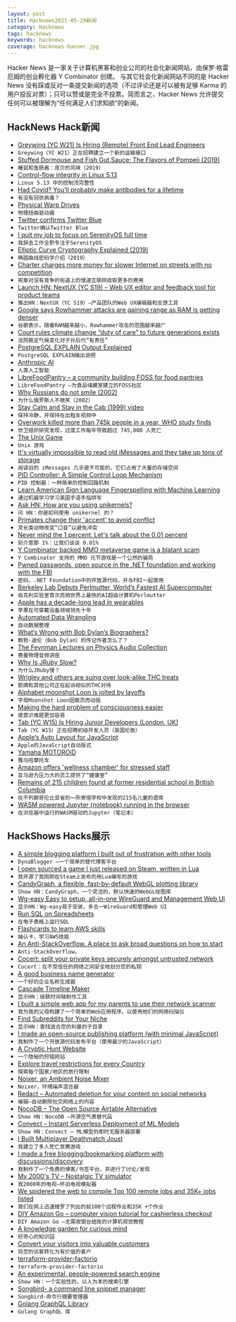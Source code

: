 ```yaml
---
layout: post
title: Hacknews2021-05-29新闻
category: Hacknews
tags: hacknews
keywords: hacknews
coverage: hacknews-banner.jpg
---
```


Hacker News 是一家关于计算机黑客和创业公司的社会化新闻网站，由保罗·格雷厄姆的创业孵化器 Y Combinator 创建。
与其它社会化新闻网站不同的是 Hacker News 没有踩或反对一条提交新闻的选项（不过评论还是可以被有足够 Karma 的用户投反对票）；只可以赞或是完全不投票。简而言之，Hacker News 允许提交任何可以被理解为“任何满足人们求知欲”的新闻。

## HackNews Hack新闻


- [Greywing (YC W21) Is Hiring (Remote) Front End Lead Engineers](https://www.ycombinator.com/companies/greywing/jobs/J2SJ4dn-frontend-lead)
- `Greywing（YC W21）正在招聘建立一个新的运输接口`
- [Stuffed Dormouse and Fish Gut Sauce: The Flavors of Pompeii (2019)](https://www.nytimes.com/2019/08/07/arts/design/rome-food-last-supper-in-pompeii.html)
- `睡鼠和鱼肠酱：庞贝的风味（2019）`
- [Control-flow integrity in Linux 5.13](https://lwn.net/SubscriberLink/856514/bd36cc646fac2071/)
- `Linux 5.13 中的控制流完整性`
- [Had Covid? You’ll probably make antibodies for a lifetime](https://www.nature.com/articles/d41586-021-01442-9)
- `有没有冠状病毒？`
- [Physical Warp Drives](https://iopscience.iop.org/article/10.1088/1361-6382/abdf6e)
- `物理扭曲驱动器`
- [Twitter confirms Twitter Blue](https://twitter.com/wongmjane/status/1398022730553860102)
- `Twitter确认Twitter Blue`
- [I quit my job to focus on SerenityOS full time](https://awesomekling.github.io/I-quit-my-job-to-focus-on-SerenityOS-full-time/)
- `我辞去工作全职专注于SerenityOS`
- [Elliptic Curve Cryptography Explained (2019)](https://fangpenlin.com/posts/2019/10/07/elliptic-curve-cryptography-explained/)
- `椭圆曲线密码学介绍（2019）`
- [Charter charges more money for slower Internet on streets with no competition](https://arstechnica.com/tech-policy/2021/05/charter-charges-more-money-for-slower-internet-on-streets-with-no-competition/)
- `宪章对没有竞争的街道上的慢速互联网收取更多的费用`
- [Launch HN: NextUX (YC S19) – Web UX editor and feedback tool for product teams](item?id=27317635)
- `推出HN：NextUX（YC S19）–产品团队的Web UX编辑器和反馈工具`
- [Google says Rowhammer attacks are gaining range as RAM is getting denser](https://therecord.media/google-says-rowhammer-attacks-are-gaining-range-as-ram-is-getting-smaller/)
- `谷歌表示，随着RAM越来越小，Rowhammer攻击的范围越来越广`
- [Court rules climate change “duty of care” to future generations exists](https://www.judgments.fedcourt.gov.au/judgments/Judgments/fca/single/2021/2021fca0560)
- `法院裁定气候变化对子孙后代“有责任”`
- [PostgreSQL EXPLAIN Output Explained](https://www.cybertec-postgresql.com/en/how-to-interpret-postgresql-explain-analyze-output/)
- `PostgreSQL EXPLAIN输出说明`
- [Anthropic AI](https://www.anthropic.com/)
- `人类人工智能`
- [LibreFoodPantry – a community building FOSS for food pantries](https://librefoodpantry.org/)
- `LibreFoodPantry –为食品储藏室建立的FOSS社区`
- [Why Russians do not smile (2002)](https://www.chicagomaroon.com/2002/04/12/why-russians-do-not-smile/)
- `为什么俄罗斯人不微笑（2002）`
- [Stay Calm and Stay in the Cab (1999) video](https://www.youtube.com/watch?v=6KejBRUTUjA)
- `保持冷静，并保持在出租车视频中`
- [Overwork killed more than 745k people in a year, WHO study finds](https://www.npr.org/2021/05/17/997462169/thousands-of-people-are-dying-from-working-long-hours-a-new-who-study-finds)
- `世卫组织研究发现，过度工作每年导致超过 745,000 人死亡`
- [The Unix Game](https://unixgame.io/unix50)
- `Unix 游戏`
- [It's virtually impossible to read old iMessages and they take up tons of storage](https://keydiscussions.com/2021/05/28/apple-charges-for-storing-gigabytes-worth-of-old-imessages-you-cant-reliably-access/)
- `阅读旧的 iMessages 几乎是不可能的，它们占用了大量的存储空间`
- [PID Controller: A Simple Control Loop Mechanism](https://vaclavkosar.com/ml/PID-controller-control-loop-mechanism)
- `PID 控制器：一种简单的控制回路机制`
- [Learn American Sign Language Fingerspelling with Machine Learning](https://fingerspelling.xyz)
- `通过机器学习学习美国手语手指拼写`
- [Ask HN: How are you using unikernels?](item?id=27301210)
- `问 HN：你是如何使用 unikernel 的？`
- [Primates change their 'accent' to avoid conflict](https://phys.org/news/2021-05-primates-accent-conflict.html)
- `灵长类动物改变“口音”以避免冲突`
- [Never mind the 1 percent: Let's talk about the 0.01 percent](https://review.chicagobooth.edu/economics/2017/article/never-mind-1-percent-lets-talk-about-001-percent)
- `别介意那 1%：让我们谈谈 0.01%`
- [Y Combinator backed MMO metaverse game is a blatant scam](https://www.pcgamer.com/dreamworld-infinite-world-mmo-kickstarter-fiasco/)
- `Y Combinator 支持的 MMO 元节游戏是一个公然的骗局`
- [Pwned passwords, open source in the .NET foundation and working with the FBI](https://www.troyhunt.com/pwned-passwords-open-source-in-the-dot-net-foundation-and-working-with-the-fbi/)
- `密码，.NET Foundation中的开放源代码，并与FBI一起使用`
- [Berkeley Lab Debuts Perlmutter, World’s Fastest AI Supercomputer](https://www.hpcwire.com/2021/05/27/nersc-debuts-perlmutter-worlds-fastest-ai-supercomputer/)
- `伯克利实验室首次亮相世界上最快的AI超级计算机Perlmutter`
- [Apple has a decade-long lead in wearables](https://www.aboveavalon.com/notes/2021/5/27/apple-has-a-decade-long-lead-in-wearables)
- `苹果在可穿戴设备领域领先十年`
- [Automated Data Wrangling](https://catalyst.coop/2021/05/23/automated-data-wrangling/)
- `自动数据整理`
- [What’s Wrong with Bob Dylan’s Biographers?](https://newrepublic.com/article/162533/whats-wrong-bob-dylans-biographers-clinton-heylin-review)
- `鲍勃·迪伦（Bob Dylan）的传记作者怎么了？`
- [The Feynman Lectures on Physics Audio Collection](https://www.feynmanlectures.caltech.edu/flptapes.html)
- `费曼物理音频讲座`
- [Why Is JRuby Slow?](https://earthly.dev/blog/jruby/)
- `为什么JRuby慢？`
- [Wrigley and others are suing over look-alike THC treats](https://www.nytimes.com/2021/05/22/style/edibles-marijuana.html)
- `箭牌和其他公司正在起诉相似的THC对待`
- [Alphabet moonshot Loon is jolted by layoffs](https://www.mercurynews.com/2021/05/28/alphabet-moonshot-loon-jolted-layoff-employee-job-tech-google-edd/)
- `字母Moonshot Loon因裁员而动摇`
- [Making the hard problem of consciousness easier](https://science.sciencemag.org/content/372/6545/911)
- `使意识难题更加容易`
- [Tab (YC W15) Is Hiring Junior Developers (London, UK)](https://jobs.tab.travel/o/junior-developer-1)
- `Tab（YC W15）正在招聘初级开发人员（英国伦敦）`
- [Apple’s Auto Layout for JavaScript](https://github.com/lume/autolayout)
- `Apple的JavaScript自动版式`
- [Yamaha MOTOROiD](https://global.yamaha-motor.com/design_technology/design/concept/motoroid/)
- `雅马哈摩托车`
- [Amazon offers 'wellness chamber' for stressed staff](https://www.bbc.com/news/technology-57287151)
- `亚马逊为压力大的员工提供了“健康室”`
- [Remains of 215 children found at former residential school in British Columbia](https://www.aptnnews.ca/national-news/remains-of-215-children-found-at-former-residential-school-in-british-columbia/)
- `在不列颠哥伦比亚省的一所寄宿学校中发现的215名儿童的遗体`
- [WASM powered Jupyter (notebook) running in the browser](https://github.com/jtpio/jupyterlite)
- `在浏览器中运行的WASM驱动的Jupyter（笔记本）`


## HackShows Hacks展示

- [ A simple blogging platform I built out of frustration with other tools](https://www.dynablogger.com/)
- `DynaBlogger –一个简单的替代博客平台`
- [ I open sourced a game I just released on Steam, written in Lua](https://github.com/a327ex/SNKRX)
- `我开源了我刚刚在Steam上发布的用Lua编写的游戏`
- [ CandyGraph, a flexible, fast-by-default WebGL plotting library](https://github.com/wwwtyro/candygraph)
- `Show HN：CandyGraph，一个灵活的，默认快速的WebGL绘图库`
- [ Wg-easy Easy to setup, all-in-one WireGuard and Management Web UI](https://github.com/WeeJeWel/wg-easy/blob/master/README.md)
- `显示HN：Wg-easy易于安装，多合一WireGuard和管理Web UI`
- [ Run SQL on Spreadsheets](https://spanrr.com/)
- `在电子表格上运行SQL`
- [ Flashcards to learn AWS skills](https://cloudbite.attejuvonen.fi/)
- `抽认卡，学习AWS技能`
- [ An Anti-StackOverflow. A place to ask broad questions on how to start](item?id=27262878)
- `Anti-StackOverflow。`
- [ Cocert: split your private keys securely amongst untrusted network](https://github.com/Dentrax/cocert)
- `Cocert：在不受信任的网络之间安全地划分您的私钥`
- [ A good business name generator](https://looka.com/business-name-generator)
- `一个好的企业名称生成器`
- [ Cascade Timeline Maker](https://cascade.page)
- `显示HN：级联时间轴制作工具`
- [ I built a simple web app for my parents to use their network scanner](https://github.com/babolivier/scanner)
- `我为我的父母构建了一个简单的Web应用程序，以使用他们的网络扫描仪`
- [ Find Subreddits for Your Niche](https://www.findareddit.com/)
- `显示HN：查找适合您的利基的子目录`
- [ I made an open-source publishing platform (with minimal JavaScript)](https://zentrum.alles.cx/this-is-zentrum-mv9wfrw)
- `我制作了一个开放源代码发布平台（使用最少的JavaScript）`
- [ A Cryptic Hunt Website](item?id=27292022)
- `一个隐秘的狩猎网站`
- [ Explore travel restrictions for every Country](https://airheart.com/travel-bans)
- `探索每个国家/地区的旅行限制`
- [ Noixer, an Ambient Noise Mixer](https://abetusk.github.io/noixer/)
- `Noixer，环境噪声混合器`
- [ Redact – Automated deletion for your content on social networks](https://redact.dev/?hn)
- `编辑–自动删除社交网络上的内容`
- [ NocoDB – The Open Source Airtable Alternative](https://github.com/nocodb/nocodb)
- `Show HN：NocoDB –开源空气表替代品`
- [ Convect – Instant Serverless Deployment of ML Models](https://convect.ml)
- `Show HN：Convect – ML模型的即时无服务器部署`
- [ I Built Multiplayer Deathmatch Joust](https://joust.life/)
- `我建立了多人死亡竞赛游戏`
- [ I made a free blogging/bookmarking platform with discussions/discovery](http://wndr.xyz)
- `我制作了一个免费的博客/书签平台，并进行了讨论/发现`
- [ My 2000's TV – Nostalgic TV simulator](https://my00stv.com/)
- `我2000年的电视–怀旧电视模拟器`
- [ We spidered the web to compile Top 100 remote jobs and 35K+ jobs listed](https://remotists.com/top100_remotejobs/)
- `我们在网上迅速搜罗了列出的前100个远程作业和35K +个作业`
- [ DIY Amazon Go – computer vision tutorial for cashierless checkout](https://www.sbxrobotics.com/tutorial)
- `DIY Amazon Go –无需收银台结账的计算机视觉教程`
- [ A knowledge garden for curious mind](https://innos.io?s=HN)
- `好奇心的知识园`
- [ Convert your visitors into valuable customers](https://embedery.com)
- `将您的访客转化为有价值的客户`
- [ terraform-provider-factorio](https://github.com/efokschaner/terraform-provider-factorio)
- `terraform-provider-factorio`
- [ An experimental, people-powered search engine](https://ninfex.com/hello)
- `Show HN：一个实验性的，以人为本的搜索引擎`
- [ Songbird- a command line snippet manager](https://www.npmjs.com/package/songbird-cli)
- `Songbird-命令行摘要管理器`
- [ Golang GraphQL Library](https://github.com/getoutreach/goql)
- `Golang GraphQL 库`

